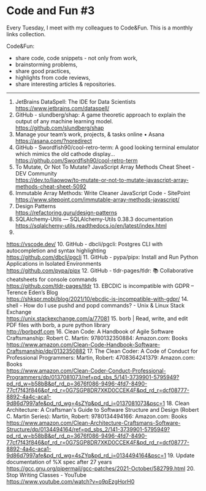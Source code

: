 # Code and Fun \#3

Every Tuesday, I meet with my colleagues to Code&Fun. This is a monthly links collection. 

Code&Fun:

* share code, code snippets - not only from work,
* brainstorming problems,
* share good practices,
* highlights from code reviews,
* share interesting articles & repositories.

---

1. JetBrains DataSpell: The IDE for Data Scientists  
https://www.jetbrains.com/dataspell/
2. GitHub - slundberg/shap: A game theoretic approach to explain the output of any machine learning model.  
https://github.com/slundberg/shap
3. Manage your team’s work, projects, & tasks online • Asana  
https://asana.com/?noredirect
4. GitHub - Swordfish90/cool-retro-term: A good looking terminal emulator which mimics the old cathode display...  
https://github.com/Swordfish90/cool-retro-term
5. To Mutate, Or Not To Mutate? JavaScript Array Methods Cheat Sheet - DEV Community  
https://dev.to/liaowow/to-mutate-or-not-to-mutate-javascript-array-methods-cheat-sheet-5092
6. Immutable Array Methods: Write Cleaner JavaScript Code - SitePoint  
https://www.sitepoint.com/immutable-array-methods-javascript/
7. Design Patterns  
https://refactoring.guru/design-patterns
8. SQLAlchemy-Utils — SQLAlchemy-Utils 0.38.3 documentation  
https://sqlalchemy-utils.readthedocs.io/en/latest/index.html
9.   
https://vscode.dev/ 
10. GitHub - dbcli/pgcli: Postgres CLI with autocompletion and syntax highlighting  
https://github.com/dbcli/pgcli
11. GitHub - pypa/pipx: Install and Run Python Applications in Isolated Environments  
https://github.com/pypa/pipx
12. GitHub - tldr-pages/tldr: 📚 Collaborative cheatsheets for console commands  
https://github.com/tldr-pages/tldr
13. EBCDIC is incompatible with GDPR – Terence Eden’s Blog  
https://shkspr.mobi/blog/2021/10/ebcdic-is-incompatible-with-gdpr/
14. shell - How do I use pushd and popd commands? - Unix & Linux Stack Exchange  
 https://unix.stackexchange.com/a/77081
15. borb \| Read, write, and edit PDF files with borb, a pure python library  
 http://borbpdf.com
16. Clean Code: A Handbook of Agile Software Craftsmanship: Robert C. Martin: 9780132350884: Amazon.com: Books  
 https://www.amazon.com/Clean-Code-Handbook-Software-Craftsmanship/dp/0132350882
17. The Clean Coder: A Code of Conduct for Professional Programmers: Martin, Robert: 4708364241379: Amazon.com: Books  
 https://www.amazon.com/Clean-Coder-Conduct-Professional-Programmers/dp/0137081073/ref=pd_sbs_5/141-3739901-5795949?pd_rd_w=b58bB&pf_rd_p=3676f086-9496-4fd7-8490-77cf7f43f846&pf_rd_r=0G7SGP8DR7XKD0CCEK4F&pd_rd_r=dcf08777-8892-4a4c-aca1-9d86d7997afe&pd_rd_wg=4sZYq&pd_rd_i=0137081073&psc=1
18. Clean Architecture: A Craftsman's Guide to Software Structure and Design (Robert C. Martin Series): Martin, Robert: 9780134494166: Amazon.com: Books  
 https://www.amazon.com/Clean-Architecture-Craftsmans-Software-Structure/dp/0134494164/ref=pd_sbs_2/141-3739901-5795949?pd_rd_w=b58bB&pf_rd_p=3676f086-9496-4fd7-8490-77cf7f43f846&pf_rd_r=0G7SGP8DR7XKD0CCEK4F&pd_rd_r=dcf08777-8892-4a4c-aca1-9d86d7997afe&pd_rd_wg=4sZYq&pd_rd_i=0134494164&psc=1
19. Update documentation of %X spec after 27 years  
 https://gcc.gnu.org/pipermail/gcc-patches/2021-October/582799.html
20. Stop Writing Classes - YouTube  
 https://www.youtube.com/watch?v=o9pEzgHorH0
